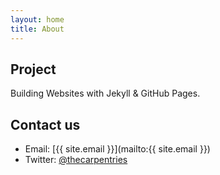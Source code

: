 ```yaml
---
layout: home
title: About
---
```


## Project

Building Websites with Jekyll & GitHub Pages.

## Contact us

- Email: [{{ site.email }}](mailto:{{ site.email }})  
- Twitter: [@thecarpentries](https://twitter.com/thecarpentries)






